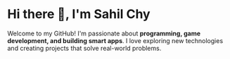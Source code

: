 # Hi there 👋, I'm Sahil Chy

Welcome to my GitHub! I'm passionate about **programming, game development, and building smart apps**. I love exploring new technologies and creating projects that solve real-world problems.  
